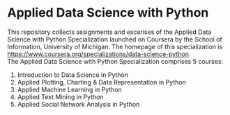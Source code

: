 # Applied Data Science with Python
This repository collects assignments and excerises of the Applied Data Science with Python Specialization launched on Coursera by the School of Information, University of Michigan. The homepage of this specialization is https://www.coursera.org/specializations/data-science-python.    
The Applied Data Science with Python Specialization comprises 5 courses:
1. Introduction to Data Science in Python
2. Applied Plotting, Charting & Data Representation in Python
3. Applied Machine Learning in Python
4. Applied Text Mining in Python
5. Applied Social Network Analysis in Python
